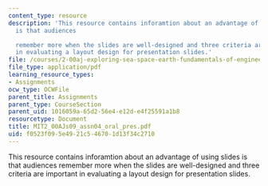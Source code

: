 ```yaml
---
content_type: resource
description: 'This resource contains inforamtion about an advantage of using slides
  is that audiences

  remember more when the slides are well-designed and three criteria are important
  in evaluating a layout design for presentation slides.'
file: /courses/2-00aj-exploring-sea-space-earth-fundamentals-of-engineering-design-spring-2009/f0523f095e4921c546701d13f34c2710_MIT2_00AJs09_assn04_oral_pres.pdf
file_type: application/pdf
learning_resource_types:
- Assignments
ocw_type: OCWFile
parent_title: Assignments
parent_type: CourseSection
parent_uid: 1016059a-65d2-56e4-e12d-e4f25591a1b8
resourcetype: Document
title: MIT2_00AJs09_assn04_oral_pres.pdf
uid: f0523f09-5e49-21c5-4670-1d13f34c2710
---
```

This resource contains inforamtion about an advantage of using slides is that audiences
remember more when the slides are well-designed and three criteria are important in evaluating a layout design for presentation slides.

